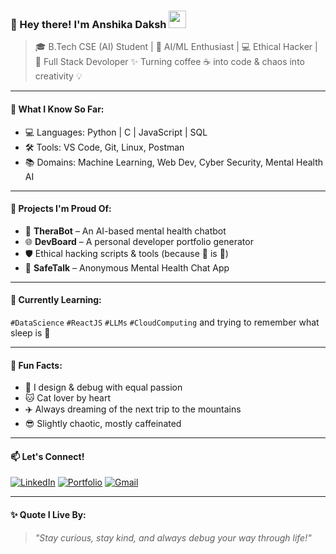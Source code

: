 ### 🌸 Hey there! I'm Anshika Daksh <img src="https://media.giphy.com/media/hvRJCLFzcasrR4ia7z/giphy.gif" width="28">

> 🎓 B.Tech CSE (AI) Student | 🤖 AI/ML Enthusiast | 💻 Ethical Hacker | 🚀 Full Stack Devoloper
> ✨ Turning coffee ☕ into code & chaos into creativity 💡

---

#### 🧠 What I Know So Far:
- 💻 Languages: Python | C | JavaScript | SQL
- 🛠️ Tools: VS Code, Git, Linux, Postman
- 📚 Domains: Machine Learning, Web Dev, Cyber Security, Mental Health AI

---

#### 🚧 Projects I'm Proud Of:
- 🧠 **TheraBot** – An AI-based mental health chatbot
- 🌐 **DevBoard** – A personal developer portfolio generator
- 🛡️ Ethical hacking scripts & tools (because 🔐 is 🔑)
- 💬 **SafeTalk** – Anonymous Mental Health Chat App

---

#### 🌱 Currently Learning:
`#DataScience` `#ReactJS` `#LLMs` `#CloudComputing` and trying to remember what sleep is 🥲

---

#### 💖 Fun Facts:
- 🎨 I design & debug with equal passion
- 🐱 Cat lover by heart
- ✈️ Always dreaming of the next trip to the mountains
- 😎 Slightly chaotic, mostly caffeinated

---

#### 📫 Let's Connect!
[![LinkedIn](https://img.shields.io/badge/LinkedIn-Anshika%20Daksh-blue?style=flat&logo=linkedin)](www.linkedin.com/in/anshikadaksh06)
[![Portfolio](https://img.shields.io/badge/Portfolio-Visit-green?style=flat&logo=firefox-browser)](https://your-portfolio-link.com)
[![Gmail](https://img.shields.io/badge/Email-anshikadaksh06@gmail.com-red?style=flat&logo=gmail)](mailto:anshikadaksh06@gmail.com)

---

#### ✨ Quote I Live By:
> *"Stay curious, stay kind, and always debug your way through life!"*

